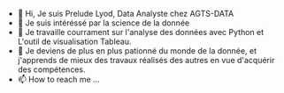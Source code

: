 - 👋 Hi, Je suis Prelude Lyod, Data Analyste chez AGTS-DATA
- 👀 Je suis intéréssé par la science de la donnée
- 🌱 Je travaille courrament sur l'analyse des données avec Python et L'outil de visualisation Tableau.
- 💞️ Je deviens de plus en plus pationné du monde de la donnée, et j'apprends de mieux des travaux réalisés des autres en vue d'acquérir des compétences.
- 📫 How to reach me ...

<!---
Prelude-lv/Prelude-lv is a ✨ special ✨ repository because its `README.md` (this file) appears on your GitHub profile.
You can click the Preview link to take a look at your changes.
--->
